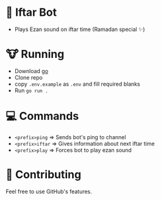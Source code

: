# 🕌 Iftar Bot

-   Plays Ezan sound on iftar time (Ramadan special ✨)

# 🐮 Running

-   Download [go](https://golang.org/doc/install)
-   Clone repo
-   copy `.env.example` as `.env` and fill required blanks
-   Run `go run .`

# 💻 Commands

-   `<prefix>ping` => Sends bot's ping to channel
-   `<prefix>iftar` => Gives information about next iftar time
-   `<prefix>play` => Forces bot to play ezan sound

# 🧦 Contributing

Feel free to use GitHub's features.
